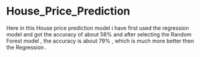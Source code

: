 # House_Price_Prediction
Here in this House price prediction model i have first used the regression model and got the accuracy of about 58% and after selecting the Random Forest model , the accuracy is about 79% , which is much more better then the Regression .
